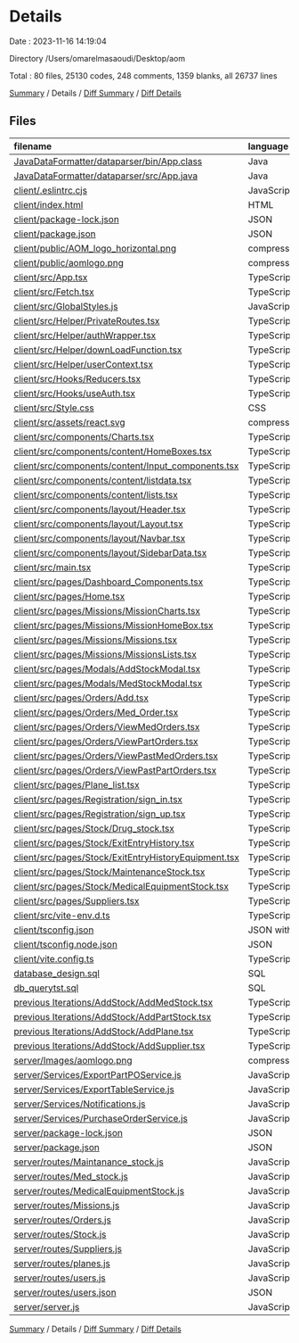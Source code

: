 # Details

Date : 2023-11-16 14:19:04

Directory /Users/omarelmasaoudi/Desktop/aom

Total : 80 files,  25130 codes, 248 comments, 1359 blanks, all 26737 lines

[Summary](results.md) / Details / [Diff Summary](diff.md) / [Diff Details](diff-details.md)

## Files
| filename | language | code | comment | blank | total |
| :--- | :--- | ---: | ---: | ---: | ---: |
| [JavaDataFormatter/dataparser/bin/App.class](/JavaDataFormatter/dataparser/bin/App.class) | Java | 56 | 0 | 0 | 56 |
| [JavaDataFormatter/dataparser/src/App.java](/JavaDataFormatter/dataparser/src/App.java) | Java | 78 | 1 | 18 | 97 |
| [client/.eslintrc.cjs](/client/.eslintrc.cjs) | JavaScript | 14 | 0 | 1 | 15 |
| [client/index.html](/client/index.html) | HTML | 17 | 0 | 1 | 18 |
| [client/package-lock.json](/client/package-lock.json) | JSON | 6,501 | 0 | 1 | 6,502 |
| [client/package.json](/client/package.json) | JSON | 51 | 0 | 1 | 52 |
| [client/public/AOM_logo_horizontal.png](/client/public/AOM_logo_horizontal.png) | compressionTargetFile | 148 | 0 | 1 | 149 |
| [client/public/aomlogo.png](/client/public/aomlogo.png) | compressionTargetFile | 415 | 0 | 2 | 417 |
| [client/src/App.tsx](/client/src/App.tsx) | TypeScript React | 36 | 0 | 4 | 40 |
| [client/src/Fetch.tsx](/client/src/Fetch.tsx) | TypeScript React | 18 | 1 | 4 | 23 |
| [client/src/GlobalStyles.js](/client/src/GlobalStyles.js) | JavaScript | 3 | 0 | 0 | 3 |
| [client/src/Helper/PrivateRoutes.tsx](/client/src/Helper/PrivateRoutes.tsx) | TypeScript React | 13 | 3 | 4 | 20 |
| [client/src/Helper/authWrapper.tsx](/client/src/Helper/authWrapper.tsx) | TypeScript React | 392 | 5 | 23 | 420 |
| [client/src/Helper/downLoadFunction.tsx](/client/src/Helper/downLoadFunction.tsx) | TypeScript React | 8 | 8 | 5 | 21 |
| [client/src/Helper/userContext.tsx](/client/src/Helper/userContext.tsx) | TypeScript React | 2 | 0 | 2 | 4 |
| [client/src/Hooks/Reducers.tsx](/client/src/Hooks/Reducers.tsx) | TypeScript React | 0 | 0 | 2 | 2 |
| [client/src/Hooks/useAuth.tsx](/client/src/Hooks/useAuth.tsx) | TypeScript React | 77 | 8 | 10 | 95 |
| [client/src/Style.css](/client/src/Style.css) | CSS | 20 | 2 | 6 | 28 |
| [client/src/assets/react.svg](/client/src/assets/react.svg) | compressionTargetFile | 1 | 0 | 0 | 1 |
| [client/src/components/Charts.tsx](/client/src/components/Charts.tsx) | TypeScript React | 61 | 0 | 6 | 67 |
| [client/src/components/content/HomeBoxes.tsx](/client/src/components/content/HomeBoxes.tsx) | TypeScript React | 215 | 3 | 19 | 237 |
| [client/src/components/content/Input_components.tsx](/client/src/components/content/Input_components.tsx) | TypeScript React | 727 | 1 | 59 | 787 |
| [client/src/components/content/listdata.tsx](/client/src/components/content/listdata.tsx) | TypeScript React | 318 | 8 | 21 | 347 |
| [client/src/components/content/lists.tsx](/client/src/components/content/lists.tsx) | TypeScript React | 819 | 23 | 65 | 907 |
| [client/src/components/layout/Header.tsx](/client/src/components/layout/Header.tsx) | TypeScript React | 125 | 2 | 13 | 140 |
| [client/src/components/layout/Layout.tsx](/client/src/components/layout/Layout.tsx) | TypeScript React | 285 | 1 | 22 | 308 |
| [client/src/components/layout/Navbar.tsx](/client/src/components/layout/Navbar.tsx) | TypeScript React | 24 | 0 | 4 | 28 |
| [client/src/components/layout/SidebarData.tsx](/client/src/components/layout/SidebarData.tsx) | TypeScript React | 126 | 1 | 3 | 130 |
| [client/src/main.tsx](/client/src/main.tsx) | TypeScript React | 12 | 0 | 2 | 14 |
| [client/src/pages/Dashboard_Components.tsx](/client/src/pages/Dashboard_Components.tsx) | TypeScript React | 203 | 0 | 14 | 217 |
| [client/src/pages/Home.tsx](/client/src/pages/Home.tsx) | TypeScript React | 187 | 1 | 15 | 203 |
| [client/src/pages/Missions/MissionCharts.tsx](/client/src/pages/Missions/MissionCharts.tsx) | TypeScript React | 31 | 0 | 4 | 35 |
| [client/src/pages/Missions/MissionHomeBox.tsx](/client/src/pages/Missions/MissionHomeBox.tsx) | TypeScript React | 57 | 0 | 10 | 67 |
| [client/src/pages/Missions/Missions.tsx](/client/src/pages/Missions/Missions.tsx) | TypeScript React | 233 | 2 | 24 | 259 |
| [client/src/pages/Missions/MissionsLists.tsx](/client/src/pages/Missions/MissionsLists.tsx) | TypeScript React | 380 | 1 | 30 | 411 |
| [client/src/pages/Modals/AddStockModal.tsx](/client/src/pages/Modals/AddStockModal.tsx) | TypeScript React | 3,311 | 21 | 167 | 3,499 |
| [client/src/pages/Modals/MedStockModal.tsx](/client/src/pages/Modals/MedStockModal.tsx) | TypeScript React | 349 | 4 | 25 | 378 |
| [client/src/pages/Orders/Add.tsx](/client/src/pages/Orders/Add.tsx) | TypeScript React | 598 | 4 | 48 | 650 |
| [client/src/pages/Orders/Med_Order.tsx](/client/src/pages/Orders/Med_Order.tsx) | TypeScript React | 370 | 2 | 30 | 402 |
| [client/src/pages/Orders/ViewMedOrders.tsx](/client/src/pages/Orders/ViewMedOrders.tsx) | TypeScript React | 360 | 0 | 24 | 384 |
| [client/src/pages/Orders/ViewPartOrders.tsx](/client/src/pages/Orders/ViewPartOrders.tsx) | TypeScript React | 152 | 2 | 13 | 167 |
| [client/src/pages/Orders/ViewPastMedOrders.tsx](/client/src/pages/Orders/ViewPastMedOrders.tsx) | TypeScript React | 249 | 2 | 15 | 266 |
| [client/src/pages/Orders/ViewPastPartOrders.tsx](/client/src/pages/Orders/ViewPastPartOrders.tsx) | TypeScript React | 242 | 2 | 15 | 259 |
| [client/src/pages/Plane_list.tsx](/client/src/pages/Plane_list.tsx) | TypeScript React | 158 | 1 | 10 | 169 |
| [client/src/pages/Registration/sign_in.tsx](/client/src/pages/Registration/sign_in.tsx) | TypeScript React | 163 | 0 | 25 | 188 |
| [client/src/pages/Registration/sign_up.tsx](/client/src/pages/Registration/sign_up.tsx) | TypeScript React | 7 | 0 | 2 | 9 |
| [client/src/pages/Stock/Drug_stock.tsx](/client/src/pages/Stock/Drug_stock.tsx) | TypeScript React | 58 | 0 | 6 | 64 |
| [client/src/pages/Stock/ExitEntryHistory.tsx](/client/src/pages/Stock/ExitEntryHistory.tsx) | TypeScript React | 195 | 0 | 11 | 206 |
| [client/src/pages/Stock/ExitEntryHistoryEquipment.tsx](/client/src/pages/Stock/ExitEntryHistoryEquipment.tsx) | TypeScript React | 167 | 31 | 11 | 209 |
| [client/src/pages/Stock/MaintenanceStock.tsx](/client/src/pages/Stock/MaintenanceStock.tsx) | TypeScript React | 189 | 1 | 11 | 201 |
| [client/src/pages/Stock/MedicalEquipmentStock.tsx](/client/src/pages/Stock/MedicalEquipmentStock.tsx) | TypeScript React | 243 | 0 | 15 | 258 |
| [client/src/pages/Suppliers.tsx](/client/src/pages/Suppliers.tsx) | TypeScript React | 238 | 0 | 13 | 251 |
| [client/src/vite-env.d.ts](/client/src/vite-env.d.ts) | TypeScript | 0 | 1 | 1 | 2 |
| [client/tsconfig.json](/client/tsconfig.json) | JSON with Comments | 20 | 2 | 3 | 25 |
| [client/tsconfig.node.json](/client/tsconfig.node.json) | JSON | 10 | 0 | 1 | 11 |
| [client/vite.config.ts](/client/vite.config.ts) | TypeScript | 5 | 1 | 3 | 9 |
| [database_design.sql](/database_design.sql) | SQL | 89 | 0 | 0 | 89 |
| [db_querytst.sql](/db_querytst.sql) | SQL | 1 | 0 | 0 | 1 |
| [previous Iterations/AddStock/AddMedStock.tsx](/previous%20Iterations/AddStock/AddMedStock.tsx) | TypeScript React | 158 | 0 | 13 | 171 |
| [previous Iterations/AddStock/AddPartStock.tsx](/previous%20Iterations/AddStock/AddPartStock.tsx) | TypeScript React | 199 | 0 | 20 | 219 |
| [previous Iterations/AddStock/AddPlane.tsx](/previous%20Iterations/AddStock/AddPlane.tsx) | TypeScript React | 153 | 0 | 17 | 170 |
| [previous Iterations/AddStock/AddSupplier.tsx](/previous%20Iterations/AddStock/AddSupplier.tsx) | TypeScript React | 170 | 0 | 18 | 188 |
| [server/Images/aomlogo.png](/server/Images/aomlogo.png) | compressionTargetFile | 415 | 0 | 2 | 417 |
| [server/Services/ExportPartPOService.js](/server/Services/ExportPartPOService.js) | JavaScript | 207 | 6 | 39 | 252 |
| [server/Services/ExportTableService.js](/server/Services/ExportTableService.js) | JavaScript | 168 | 5 | 36 | 209 |
| [server/Services/Notifications.js](/server/Services/Notifications.js) | JavaScript | 7 | 1 | 8 | 16 |
| [server/Services/PurchaseOrderService.js](/server/Services/PurchaseOrderService.js) | JavaScript | 322 | 11 | 62 | 395 |
| [server/package-lock.json](/server/package-lock.json) | JSON | 2,473 | 0 | 1 | 2,474 |
| [server/package.json](/server/package.json) | JSON | 31 | 0 | 1 | 32 |
| [server/routes/Maintanance_stock.js](/server/routes/Maintanance_stock.js) | JavaScript | 118 | 0 | 20 | 138 |
| [server/routes/Med_stock.js](/server/routes/Med_stock.js) | JavaScript | 334 | 4 | 50 | 388 |
| [server/routes/MedicalEquipmentStock.js](/server/routes/MedicalEquipmentStock.js) | JavaScript | 167 | 6 | 24 | 197 |
| [server/routes/Missions.js](/server/routes/Missions.js) | JavaScript | 121 | 12 | 29 | 162 |
| [server/routes/Orders.js](/server/routes/Orders.js) | JavaScript | 511 | 12 | 82 | 605 |
| [server/routes/Stock.js](/server/routes/Stock.js) | JavaScript | 16 | 0 | 6 | 22 |
| [server/routes/Suppliers.js](/server/routes/Suppliers.js) | JavaScript | 109 | 0 | 14 | 123 |
| [server/routes/planes.js](/server/routes/planes.js) | JavaScript | 79 | 0 | 13 | 92 |
| [server/routes/users.js](/server/routes/users.js) | JavaScript | 453 | 46 | 50 | 549 |
| [server/routes/users.json](/server/routes/users.json) | JSON | 14 | 0 | 0 | 14 |
| [server/server.js](/server/server.js) | JavaScript | 78 | 0 | 9 | 87 |

[Summary](results.md) / Details / [Diff Summary](diff.md) / [Diff Details](diff-details.md)